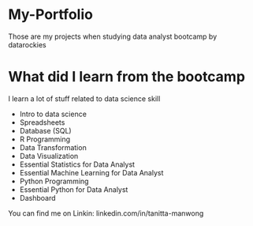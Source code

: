 # My-Portfolio
Those are my projects when studying data analyst bootcamp by datarockies

# What did I learn from the bootcamp
I learn a lot of stuff related to data science skill

- Intro to data science
- Spreadsheets
- Database (SQL)
- R Programming
- Data Transformation
- Data Visualization
- Essential Statistics for Data Analyst
- Essential Machine Learning for Data Analyst
- Python Programming
- Essential Python for Data Analyst
- Dashboard

You can find me on Linkin: linkedin.com/in/tanitta-manwong
